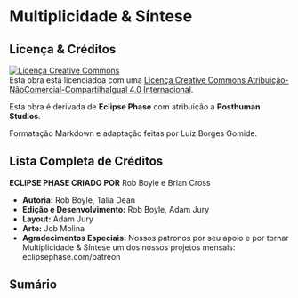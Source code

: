 # Multiplicidade & Síntese

## Licença & Créditos

<a rel="license" href="https://creativecommons.org/licenses/by-nc-sa/4.0/deed.pt_BR"><img alt="Licença Creative Commons" style="border-width:0" src="https://i.creativecommons.org/l/by-nc-sa/4.0/88x31.png" /></a><br /> Esta obra está licenciadoa com uma <a rel="license" href="http://creativecommons.org/licenses/by-nc-sa/4.0/">Licença Creative Commons Atribuição-NãoComercial-CompartilhaIgual 4.0 Internacional</a>.

Esta obra é derivada de **Eclipse Phase** com atribuição a **Posthuman Studios**.

Formatação Markdown e adaptação feitas por Luiz Borges Gomide.

## Lista Completa de Créditos

**ECLIPSE PHASE CRIADO POR** Rob Boyle e Brian Cross

<!-- CLEANED div class="stat-list" -->

- **Autoria:** Rob Boyle, Talia Dean
- **Edição e Desenvolvimento:** Rob Boyle, Adam Jury
- **Layout:** Adam Jury
- **Arte:** Job Molina
- **Agradecimentos Especiais:** Nossos patronos por seu apoio e por tornar Multiplicidade & Síntese um dos nossos projetos mensais: eclipsephase.com/patreon

<!-- CLEANED /div -->

## Sumário

<!-- TOC PLACEHOLDER -->

